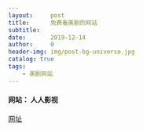```yaml
---
layout:     post
title:      免费看美剧的网站
subtitle:   
date:       2019-12-14
author:     0
header-img: img/post-bg-universe.jpg
catalog: true
tags:
    - 美剧网站
---
```


#### 网站： 人人影视

[网址](http://yyetss.com/)


